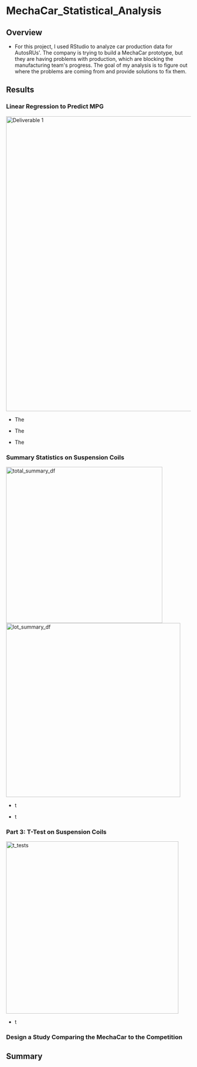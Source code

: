 # MechaCar_Statistical_Analysis

## Overview

- For this project, I used RStudio to analyze car production data for AutosRUs'. The company is trying to build a MechaCar prototype, but they are having problems with production, which are blocking the manufacturing team's progress. The goal of my analysis is to figure out where the problems are coming from and provide solutions to fix them. 


## Results

### Linear Regression to Predict MPG

<img width="805" alt="Deliverable 1" src="https://user-images.githubusercontent.com/111243284/206784611-8ad5abb6-e58a-4663-a036-8473ddddc24e.png">

- The

- The

- The




### Summary Statistics on Suspension Coils

<img width="426" alt="total_summary_df" src="https://user-images.githubusercontent.com/111243284/206785008-960da93e-d491-4766-82c5-de01d7f7bbef.png">


<img width="475" alt="lot_summary_df" src="https://user-images.githubusercontent.com/111243284/206785024-c09bfba3-c491-48a0-8ec1-7284f3b714f3.png">

- t

- t



### Part 3: T-Test on Suspension Coils

<img width="470" alt="t_tests" src="https://user-images.githubusercontent.com/111243284/206785112-6464b67d-0044-4dde-8ec5-d7ae5c024288.png">


- t



### Design a Study Comparing the MechaCar to the Competition




## Summary




